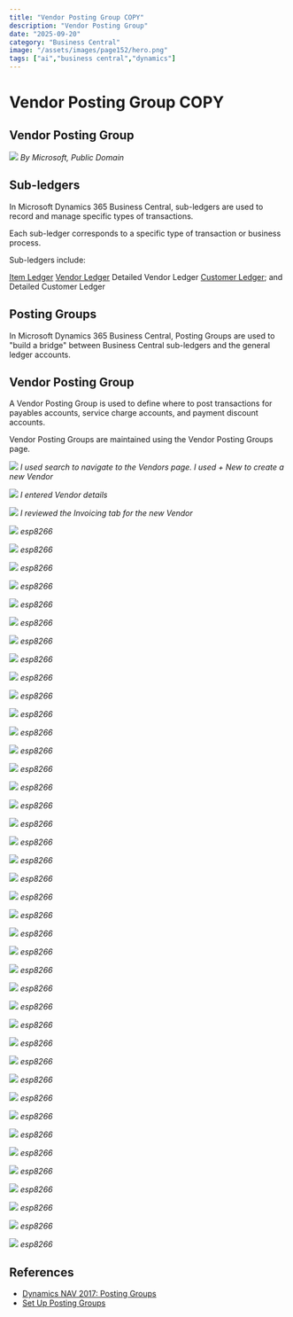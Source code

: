 ```yaml
---
title: "Vendor Posting Group COPY"
description: "Vendor Posting Group"
date: "2025-09-20"
category: "Business Central"
image: "/assets/images/page152/hero.png"
tags: ["ai","business central","dynamics"]
---
```


# Vendor Posting Group COPY

## Vendor Posting Group

![](/assets/images/page152/dynamics365-color.svg)
*By Microsoft, Public Domain*


## Sub-ledgers

In Microsoft Dynamics 365 Business Central, sub-ledgers are used to record and manage specific types of transactions.

Each sub-ledger corresponds to a specific type of transaction or business process.

Sub-ledgers include:

[Item Ledger](https://learn.microsoft.com/en-us/dynamics365/business-central/finance-how-to-remove-and-reapply-item-entries)
[Vendor Ledger](https://learn.microsoft.com/en-us/dynamics365/business-central/purchasing-how-record-purchases)
Detailed Vendor Ledger
[Customer Ledger](https://learn.microsoft.com/en-us/dynamics365/business-central/receivables-how-apply-sales-transactions-manually); and
Detailed Customer Ledger


## Posting Groups

In Microsoft Dynamics 365 Business Central, Posting Groups are used to "build a bridge" between Business Central sub-ledgers and the general ledger accounts.


## Vendor Posting Group

A Vendor Posting Group is used to define where to post transactions for payables accounts, service charge accounts, and payment discount accounts. 

Vendor Posting Groups are maintained using the Vendor Posting Groups page.

![](/assets/images/page152/screen-shot-2023-12-11-at-7.05.09-pm-1536x860.png)
*I used search to navigate to the Vendors page. I used + New to create a new Vendor*

![](/assets/images/page152/screen-shot-2023-12-11-at-7.07.22-pm-1536x859.png)
*I entered Vendor details*

![](/assets/images/page152/screen-shot-2023-12-11-at-7.07.54-pm-1536x860.png)
*I reviewed the Invoicing tab for the new Vendor*

![](/assets/images/page152/screen-shot-2021-03-06-at-9.28.36-pm-1596x894.png)
*esp8266*

![](/assets/images/page152/screen-shot-2021-03-06-at-9.28.36-pm-1596x894.png)
*esp8266*

![](/assets/images/page152/screen-shot-2021-03-06-at-9.28.36-pm-1596x894.png)
*esp8266*

![](/assets/images/page152/screen-shot-2021-03-06-at-9.28.36-pm-1596x894.png)
*esp8266*

![](/assets/images/page152/screen-shot-2021-03-06-at-9.28.36-pm-1596x894.png)
*esp8266*

![](/assets/images/page152/screen-shot-2021-03-06-at-9.28.36-pm-1596x894.png)
*esp8266*

![](/assets/images/page152/screen-shot-2021-03-06-at-9.28.36-pm-1596x894.png)
*esp8266*

![](/assets/images/page152/screen-shot-2021-03-06-at-9.28.36-pm-1596x894.png)
*esp8266*

![](/assets/images/page152/screen-shot-2021-03-06-at-9.28.36-pm-1596x894.png)
*esp8266*

![](/assets/images/page152/screen-shot-2021-03-06-at-9.28.36-pm-1596x894.png)
*esp8266*

![](/assets/images/page152/screen-shot-2021-03-06-at-9.28.36-pm-1596x894.png)
*esp8266*

![](/assets/images/page152/screen-shot-2021-03-06-at-9.28.36-pm-1596x894.png)
*esp8266*

![](/assets/images/page152/screen-shot-2021-03-06-at-9.28.36-pm-1596x894.png)
*esp8266*

![](/assets/images/page152/screen-shot-2021-03-06-at-9.28.36-pm-1596x894.png)
*esp8266*

![](/assets/images/page152/screen-shot-2021-03-06-at-9.28.36-pm-1596x894.png)
*esp8266*

![](/assets/images/page152/screen-shot-2021-03-06-at-9.28.36-pm-1596x894.png)
*esp8266*

![](/assets/images/page152/screen-shot-2021-03-06-at-9.28.36-pm-1596x894.png)
*esp8266*

![](/assets/images/page152/screen-shot-2021-03-06-at-9.28.36-pm-1596x894.png)
*esp8266*

![](/assets/images/page152/screen-shot-2021-03-06-at-9.28.36-pm-1596x894.png)
*esp8266*

![](/assets/images/page152/screen-shot-2021-03-06-at-9.28.36-pm-1596x894.png)
*esp8266*

![](/assets/images/page152/screen-shot-2021-03-06-at-9.28.36-pm-1596x894.png)
*esp8266*

![](/assets/images/page152/screen-shot-2021-03-06-at-9.28.36-pm-1596x894.png)
*esp8266*

![](/assets/images/page152/screen-shot-2021-03-06-at-9.28.36-pm-1596x894.png)
*esp8266*

![](/assets/images/page152/screen-shot-2021-03-06-at-9.28.36-pm-1596x894.png)
*esp8266*

![](/assets/images/page152/screen-shot-2021-03-06-at-9.28.36-pm-1596x894.png)
*esp8266*

![](/assets/images/page152/screen-shot-2021-03-06-at-9.28.36-pm-1596x894.png)
*esp8266*

![](/assets/images/page152/screen-shot-2021-03-06-at-9.28.36-pm-1596x894.png)
*esp8266*

![](/assets/images/page152/screen-shot-2021-03-06-at-9.28.36-pm-1596x894.png)
*esp8266*

![](/assets/images/page152/screen-shot-2021-03-06-at-9.28.36-pm-1596x894.png)
*esp8266*

![](/assets/images/page152/screen-shot-2021-03-06-at-9.28.36-pm-1596x894.png)
*esp8266*

![](/assets/images/page152/screen-shot-2021-03-06-at-9.28.36-pm-1596x894.png)
*esp8266*

![](/assets/images/page152/screen-shot-2021-03-06-at-9.28.36-pm-1596x894.png)
*esp8266*

![](/assets/images/page152/screen-shot-2021-03-06-at-9.28.36-pm-1596x894.png)
*esp8266*

![](/assets/images/page152/screen-shot-2021-03-06-at-9.28.36-pm-1596x894.png)
*esp8266*

![](/assets/images/page152/screen-shot-2021-03-06-at-9.28.36-pm-1596x894.png)
*esp8266*

![](/assets/images/page152/screen-shot-2021-03-06-at-9.28.36-pm-1596x894.png)
*esp8266*

![](/assets/images/page152/screen-shot-2021-03-06-at-9.28.36-pm-1596x894.png)
*esp8266*

![](/assets/images/page152/screen-shot-2021-03-06-at-9.28.36-pm-1596x894.png)
*esp8266*

![](/assets/images/page152/screen-shot-2021-03-06-at-9.28.36-pm-1596x894.png)
*esp8266*

![](/assets/images/page152/screen-shot-2021-03-06-at-9.28.36-pm-1596x894.png)
*esp8266*
## References

- [Dynamics NAV 2017: Posting Groups](https://l.messenger.com/l.php?u=https%3A%2F%2Fwww.youtube.com%2Fplaylist%3Flist%3DPLJDdNuGpFiapss3yoWee7-fp55lRAikbK&h=AT0HmVGD-F7A3HG_rzzD4GiBU94ANq8jlnehhdkP9aflrzxNrC6dVe1uPZfEDtl_X15Q72epQNID1dBY1yaE3Phy68d4yGMxDcCecpE3trry7tjfPjLQOMYnaQO8-S1MSMavET7HSqRc0_A)
- [Set Up Posting Groups](https://learn.microsoft.com/en-us/dynamics365/business-central/finance-posting-groups)